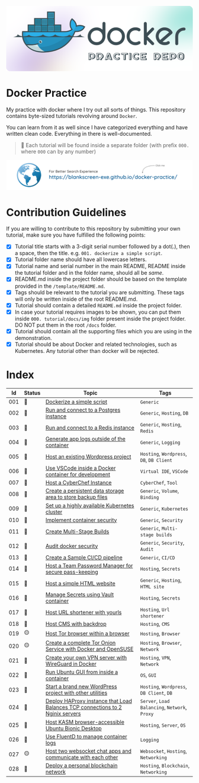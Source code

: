 ![Alt text](./docs/assets/img/title.png)

# Docker Practice

My practice with docker where I try out all sorts of things. This repository contains byte-sized tutorials revolving around `Docker`.

You can learn from it as well since I have categorized everything and have written clean code. Everything in there is well-documented.

> 📌 Each tutorial will be found inside a separate folder (with prefix `000.` where `000` can by any number)

[![link_to_webpage](./docs/assets/img/web_link.png)](https://blankscreen-exe.github.io/docker-practice/)

# Contribution Guidelines

If you are willing to contribute to this repository by submitting your own tutorial, make sure you have fulfilled the following points:

<!--contribution-guidelines-start-->
- [x] Tutorial title starts with a 3-digit serial number followed by a dot(.), then a space, then the title. e.g. `001. dockerize a simple script`.
- [x] Tutorial folder name should have all lowercase letters.
- [x] Tutorial name and serial number in the main README, README inside the tutorial folder and in the folder name, should all be *same*.
- [x] README.md inside the project folder should be based on the template provided in the `/template/README.md`.
- [x] Tags should be relevant to the tutorial you are submitting. These tags will only be written inside of the root README.md.
- [x] Tutorial should contain a detailed `README.md` inside the project folder.
- [x] In case your tutorial requires images to be shown, you can put them inside `000. tutorial/docs/img` folder present inside the project folder. DO NOT put them in the root `/docs` folder.
- [x] Tutorial should contain all the supporting files which you are using in the demonstration. 
- [x] Tutorial should be about Docker and related technologies, such as Kubernetes. Any tutorial other than docker will be rejected.
<!--contribution-guidelines-end-->

# Index

<!-- <span title="Done">🔵</span> -->
<!-- <span title="WIP">🟡</span> -->  
<!-- <span title="Not Started">🔴</span> -->

<!--tutorials-table-start-->
| Id | Status | Topic | Tags |
|----|----|----|----|
| 001 | <span title="Done">🔵</span>        | [Dockerize a simple script](./001.%20dockerize%20a%20simple%20script/) | `Generic` |
| 002 | <span title="Done">🔵</span>        | [Run and connect to a Postgres instance](./002.%20run%20and%20connect%20to%20a%20Postgres%20instance/)   | `Generic`, `Hosting`, `DB` |
| 003 | <span title="Done">🔵</span>        | [Run and connect to a Redis instance](./003.%20run%20and%20connect%20to%20a%20Redis%20instance/) | `Generic`, `Hosting`, `Redis` |
| 004 | <span title="Done">🔵</span>        | [Generate app logs outside of the container](./004.%20generate%20app%20logs%20outside%20of%20the%20container/) | `Generic`, `Logging` |
| 005 | <span title="Done">🔵</span>        | [Host an existing Wordpress project](./005.%20host%20an%20existing%20wordpress%20project/) | `Hosting`, `Wordpress`, `DB`, `DB Client` |
| 006 | <span title="Done">🔵</span>        | [Use VSCode inside a Docker container for development](./006.%20use%20VSCode%20inside%20a%20docker%20container%20for%20development/) | `Virtual IDE`, `VSCode` |
| 007 | <span title="Done">🔵</span>        | [Host a CyberChef Instance](./007.%20host%20a%20cyberchef%20instance/) | `CyberChef`, `Tool` |
| 008 | <span title="Done">🔵</span>        | [Create a persistent data storage area to store backup files](./008.%20create%20a%20persistent%20data%20storage%20area%20to%20store%20backup%20files/) | `Generic`, `Volume`, `Binding` |
| 009 | <span title="Not Started">🔴</span> | [Set up a highly available Kubernetes cluster]() | `Generic`, `Kubernetes` |
| 010 | <span title="Not Started">🔴</span> | [Implement container security]() | `Generic`, `Security` |
| 011 | <span title="Not Started">🔴</span> | [Create Multi-Stage Builds]() | `Generic`, `Multi-stage builds` |
| 012 | <span title="Not Started">🔴</span> | [Audit docker security]() | `Generic`, `Security`, `Audit` |
| 013 | <span title="Not Started">🔴</span> | [Create a Sample CI/CD pipeline]() | `Generic`, `CI/CD` |
| 014 | <span title="Not Started">🔴</span> | [Host a Team Password Manager for secure pass-keeping]() | `Hosting`, `Secrets` |
| 015 | <span title="Not Started">🔴</span> | [Host a simple HTML website]() | `Generic`, `Hosting`, `HTML site` |
| 016 | <span title="Not Started">🔴</span> | [Manage Secrets using Vault container]() | `Hosting`, `Secrets` |
| 017 | <span title="Not Started">🔴</span> | [Host URL shortener with yourls]() | `Hosting`, `Url shortener` |
| 018 | <span title="Not Started">🔴</span> | [Host CMS with backdrop]() | `Hosting`, `CMS` |
| 019 | <span title="WIP">🟡</span>         | [Host Tor browser within a browser](./019.%20host%20tor%20browser%20within%20a%20browser/) | `Hosting`, `Browser` |
| 020 | <span title="WIP">🟡</span>         | [Create a complete Tor Onion Service with Docker and OpenSUSE]() | `Hosting`, `Browser`, `Network` |
| 021 | <span title="Not Started">🔴</span> | [Create your own VPN server with WireGuard in Docker]() | `Hosting`, `VPN`, `Network` |
| 022 | <span title="Not Started">🔴</span> | [Run Ubuntu GUI from inside a container]() | `OS`, `GUI` |
| 023 | <span title="Done">🔵</span>        | [Start a brand new WordPress project with other utilities](./023.%20start%20a%20brand%20new%20wordpress%20project%20with%20other%20utilities/) | `Hosting`, `Wordpress`, `DB Client`, `DB` |
| 024 | <span title="Not Started">🔴</span> | [Deploy HAProxy instance that Load Balances TCP connections to 2 Nginix servers]() | `Server`, `Load Balancing`, `Network`, `Proxy` |
| 025 | <span title="Not Started">🔴</span> | [Host KASM browser-accessible Ubuntu Bionic Desktop]() | `Hosting`, `Server`, `OS` |
| 026 | <span title="Not Started">🔴</span> | [Use FluentD to manage container logs]() | `Logging` |
| 027 | <span title="WIP">🟡</span>         | [Host two websocket chat apps and communicate with each other](./027.%20host%20two%20websocket%20chat%20apps%20and%20communicate%20with%20each%20other/) | `Websocket`, `Hosting`, `Networking` |
| 028 | <span title="Not Started">🔴</span> | [Deploy a personal blockchain network]() | `Hosting`, `Blockchain`, `Networking` |
<!--tutorials-table-end-->


